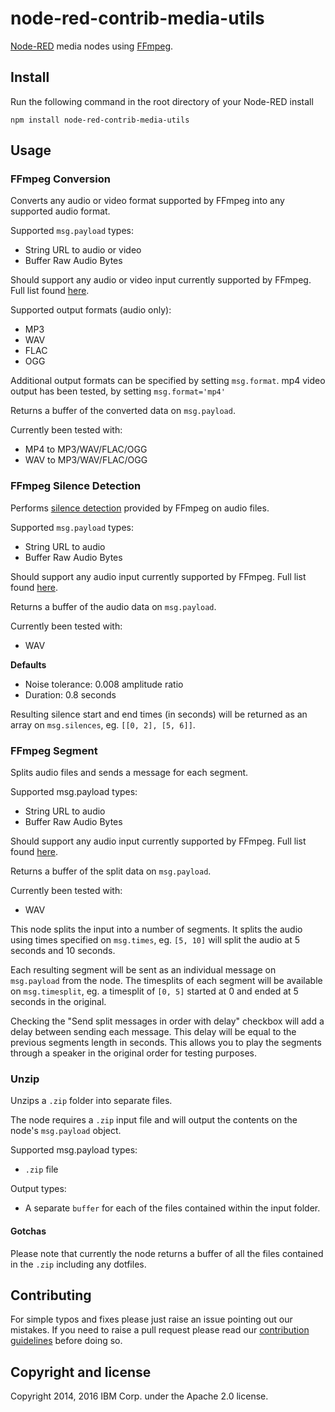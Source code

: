 node-red-contrib-media-utils
=====================

<a href="http://nodered.org" target="_new">Node-RED</a> media nodes using <a href="http://ffmpeg.org/">FFmpeg</a>.

Install
-------

Run the following command in the root directory of your Node-RED install

    npm install node-red-contrib-media-utils

Usage
-----

### FFmpeg Conversion

Converts any audio or video format supported by FFmpeg into any supported audio format.

Supported `msg.payload` types:

* String URL to audio or video
* Buffer Raw Audio Bytes

Should support any audio or video input currently supported by FFmpeg. Full list found <a href="https://ffmpeg.org/general.html#File-Formats">here</a>.

Supported output formats (audio only):

* MP3
* WAV
* FLAC
* OGG

Additional output formats can be specified by setting `msg.format`. mp4 video output
has been tested, by setting `msg.format='mp4'`

Returns a buffer of the converted data on `msg.payload`.

Currently been tested with:

* MP4 to MP3/WAV/FLAC/OGG
* WAV to MP3/WAV/FLAC/OGG

### FFmpeg Silence Detection

Performs <a href="https://ffmpeg.org/ffmpeg-filters.html#silencedetect">silence detection</a> provided by FFmpeg on audio files.

Supported `msg.payload` types:

* String URL to audio
* Buffer Raw Audio Bytes

Should support any audio input currently supported by FFmpeg. Full list found <a href="https://ffmpeg.org/general.html#File-Formats">here</a>.

Returns a buffer of the audio data on `msg.payload`.

Currently been tested with:

* WAV

**Defaults**
* Noise tolerance: 0.008 amplitude ratio
* Duration: 0.8 seconds

Resulting silence start and end times (in seconds) will be returned as an array on `msg.silences`, eg. `[[0, 2], [5, 6]]`.

### FFmpeg Segment

Splits audio files and sends a message for each segment.

Supported msg.payload types:

* String URL to audio
* Buffer Raw Audio Bytes

Should support any audio input currently supported by FFmpeg. Full list found <a href="https://ffmpeg.org/general.html#File-Formats">here</a>.

Returns a buffer of the split data on `msg.payload`.

Currently been tested with:

* WAV

This node splits the input into a number of segments. It splits the audio using times specified on `msg.times`, eg. `[5, 10]` will split the audio at 5 seconds and 10 seconds.

Each resulting segment will be sent as an individual message on `msg.payload` from the node. The timesplits of each segment will be available on `msg.timesplit`, eg. a timesplit of `[0, 5]` started at 0 and ended at 5 seconds in the original.

Checking the "Send split messages in order with delay" checkbox will add a delay between sending each message. This delay will be equal to the previous segments length in seconds. This allows you to play the segments through a speaker in the original order for testing purposes.

### Unzip

Unzips a `.zip` folder into separate files.

The node requires a `.zip` input file and will output the contents on the node's `msg.payload` object.

Supported msg.payload types:

* `.zip` file

Output types:

* A separate `buffer` for each of the files contained within the input folder.


#### Gotchas

Please note that currently the node returns a buffer of all the files contained in the `.zip` including any dotfiles.



## Contributing

For simple typos and fixes please just raise an issue pointing out our mistakes. If you need to raise a pull request please read our [contribution guidelines](https://github.com/ibm-early-programs/node-red-contrib-media-utils/blob/master/CONTRIBUTING.md) before doing so.

## Copyright and license

Copyright 2014, 2016 IBM Corp. under the Apache 2.0 license.
